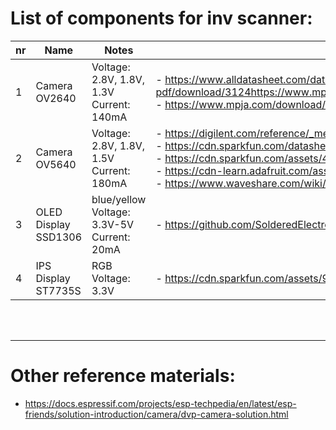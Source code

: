 # List of components for inv scanner:

| **nr** | **Name** | **Notes** | **Datasheet link** | **Store link** |
| ---  | --- | --- | --- | --- |
| 1 | Camera OV2640 | Voltage: 2.8V, 1.8V, 1.3V <br /> Current: 140mA | - https://www.alldatasheet.com/datasheet-pdf/download/3124https://www.mpja.com/download/ov2640data%20sheet.pdf07/OMNIVISION/OV2640.html <br /> - https://www.mpja.com/download/ov2640data%20sheet.pdf | https://pl.aliexpress.com/item/1005004518669324.html |
| 2 | Camera OV5640 | Voltage: 2.8V, 1.8V, 1.5V <br /> Current: 180mA | - https://digilent.com/reference/_media/reference/add-ons/pcam-5c/OV5640_product_brief.pdf <br /> - https://cdn.sparkfun.com/datasheets/Sensors/LightImaging/OV5640_datasheet.pdf  <br /> - https://cdn.sparkfun.com/assets/4/0/4/6/5/OV5640-Datasheet.pdf <br /> - https://cdn-learn.adafruit.com/assets/assets/000/118/306/original/ov5640_datasheet.pdf?1675869959 <br /> - https://www.waveshare.com/wiki/OV5640_Camera_Board_(C) | https://pl.aliexpress.com/item/1005005584274068.html |
| 3 | OLED Display SSD1306 | blue/yellow <br /> Voltage: 3.3V-5V <br /> Current: 20mA | - https://github.com/SolderedElectronics/Soldered-OLED-Display-Arduino-Library | https://pl.aliexpress.com/item/1005006783215094.html |
| 4 | IPS Display ST7735S | RGB <br /> Voltage: 3.3V | - https://cdn.sparkfun.com/assets/9/0/2/5/8/ST7735S_v1.1.pdf | https://pl.aliexpress.com/item/1005006209100114.html? |

<br />
<br />

---

# Other reference materials:

- https://docs.espressif.com/projects/esp-techpedia/en/latest/esp-friends/solution-introduction/camera/dvp-camera-solution.html